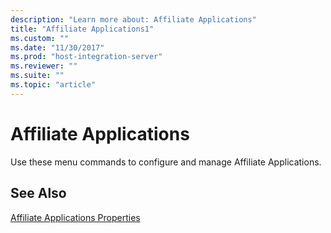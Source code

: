 ```yaml
---
description: "Learn more about: Affiliate Applications"
title: "Affiliate Applications1"
ms.custom: ""
ms.date: "11/30/2017"
ms.prod: "host-integration-server"
ms.reviewer: ""
ms.suite: ""
ms.topic: "article"
---
```

# Affiliate Applications
Use these menu commands to configure and manage Affiliate Applications.  
  
## See Also  
 [Affiliate Applications Properties](../core/affiliate-applications-properties2.md)
